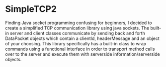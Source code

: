# SimpleTCP2
Finding Java socket programming confusing for beginners, I decided to create a simplified TCP communication library using java sockets. The built-in server and client classes communicate by sending back and forth DataPacket objects which contain a clientId, headerMessage and an object of your choosing. This library specifically has a built-in class to wrap commands using a functional interface in order to transport method calls over to the server and execute them with serverside information/serverside objects.
